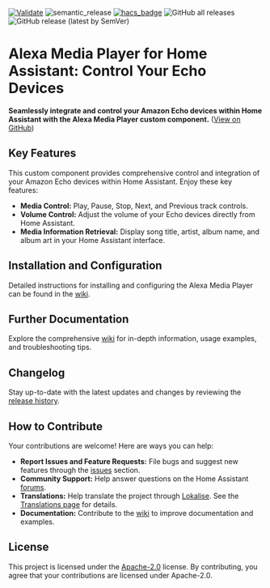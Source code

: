 [![Validate](https://github.com/alandtse/alexa_media_player/actions/workflows/validate.yaml/badge.svg)](https://github.com/alandtse/alexa_media_player/actions/workflows/validate.yaml)
![semantic_release](https://github.com/alandtse/alexa_media_player/workflows/semantic_release/badge.svg)
[![hacs_badge](https://img.shields.io/badge/HACS-Default-orange.svg)](https://github.com/hacs/integration)
![GitHub all releases](https://img.shields.io/github/downloads/alandtse/alexa_media_player/total)
![GitHub release (latest by SemVer)](https://img.shields.io/github/downloads/alandtse/alexa_media_player/latest/total)

# Alexa Media Player for Home Assistant: Control Your Echo Devices

**Seamlessly integrate and control your Amazon Echo devices within Home Assistant with the Alexa Media Player custom component.**  ([View on GitHub](https://github.com/alandtse/alexa_media_player))

## Key Features

This custom component provides comprehensive control and integration of your Amazon Echo devices within Home Assistant.  Enjoy these key features:

*   **Media Control:** Play, Pause, Stop, Next, and Previous track controls.
*   **Volume Control:** Adjust the volume of your Echo devices directly from Home Assistant.
*   **Media Information Retrieval:** Display song title, artist, album name, and album art in your Home Assistant interface.

## Installation and Configuration

Detailed instructions for installing and configuring the Alexa Media Player can be found in the [wiki](https://github.com/alandtse/alexa_media_player/wiki/Configuration).

## Further Documentation

Explore the comprehensive [wiki](https://github.com/alandtse/alexa_media_player/wiki) for in-depth information, usage examples, and troubleshooting tips.

## Changelog

Stay up-to-date with the latest updates and changes by reviewing the [release history](https://github.com/alandtse/alexa_media_player/releases).

## How to Contribute

Your contributions are welcome! Here are ways you can help:

*   **Report Issues and Feature Requests:**  File bugs and suggest new features through the [issues](https://github.com/alandtse/alexa_media_player/issues) section.
*   **Community Support:** Help answer questions on the Home Assistant [forums](https://community.home-assistant.io/t/echo-devices-alexa-as-media-player-testers-needed/58639).
*   **Translations:** Help translate the project through [Lokalise](https://app.lokalise.com/project/465185555eee18dd537ca6.39714580/).  See the [Translations page](https://github.com/alandtse/alexa_media_player/wiki/Translations) for details.
*   **Documentation:**  Contribute to the [wiki](https://github.com/alandtse/alexa_media_player/wiki) to improve documentation and examples.

## License

This project is licensed under the [Apache-2.0](LICENSE) license.  By contributing, you agree that your contributions are licensed under Apache-2.0.
